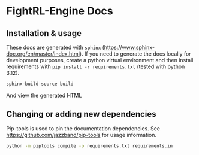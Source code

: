 # FightRL-Engine Docs

## Installation & usage

These docs are generated with `sphinx` (https://www.sphinx-doc.org/en/master/index.html). If you need to generate the docs locally for development purposes, create a python virtual environment and then install requirements with `pip install -r requirements.txt` (tested with python 3.12).

```bash
sphinx-build source build
```

And view the generated HTML 

## Changing or adding new dependencies

Pip-tools is used to pin the documentation dependencies. See https://github.com/jazzband/pip-tools for usage information.

```bash
python -m piptools compile -o requirements.txt requirements.in
```
